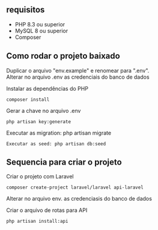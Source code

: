 ## requisitos 
* PHP 8.3 ou superior
* MySQL 8 ou superior
* Composer

## Como rodar o projeto baixado

Duplicar o arquivo "env.example" e renomear para ".env". <br> 
Alterar no arquivo .env as credenciais do banco de dados <br>

Instalar as dependências do PHP
````
composer install
````
Gerar a chave no arquivo .env
````
php artisan key:generate
````
Executar as migration: php artisan migrate
````
Executar as seed: php artisan db:seed
````

## Sequencia para criar o projeto

Criar o projeto com Laravel
````
composer create-project laravel/laravel api-laravel
````
Alterar no arquivo env. as credenciasis do banco de dados <br>

Criar o arquivo de rotas para API
````
php artisan install:api